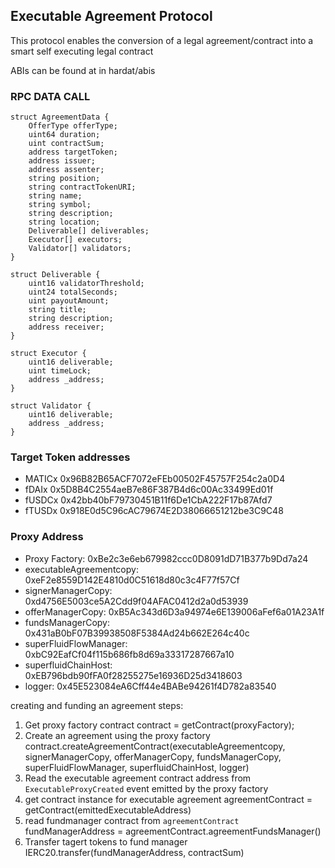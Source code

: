 ## Executable Agreement Protocol
This protocol enables the conversion of a legal agreement/contract into a smart self executing legal contract

ABIs can be found at in hardat/abis

### RPC DATA CALL
    struct AgreementData {
        OfferType offerType;
        uint64 duration;
        uint contractSum;
        address targetToken;
        address issuer;
        address assenter;
        string position;
        string contractTokenURI;
        string name;
        string symbol;
        string description;
        string location;
        Deliverable[] deliverables;
        Executor[] executors;
        Validator[] validators;
    }
    
    struct Deliverable {
        uint16 validatorThreshold;
        uint24 totalSeconds;
        uint payoutAmount;
        string title;
        string description;
        address receiver;
    }
    
    struct Executor {
        uint16 deliverable;
        uint timeLock;
        address _address;
    }
    
    struct Validator {
        uint16 deliverable;
        address _address;
    }
    
    
 

### Target Token addresses
- MATICx 0x96B82B65ACF7072eFEb00502F45757F254c2a0D4
- fDAIx 0x5D8B4C2554aeB7e86F387B4d6c00Ac33499Ed01f
- fUSDCx 0x42bb40bF79730451B11f6De1CbA222F17b87Afd7
- fTUSDx 0x918E0d5C96cAC79674E2D38066651212be3C9C48


### Proxy Address
- Proxy Factory: 0xBe2c3e6eb679982ccc0D8091dD71B377b9Dd7a24
- executableAgreementcopy: 0xeF2e8559D142E4810d0C51618d80c3c4F77f57Cf
- signerManagerCopy: 0xd4756E5003ce5A2Cdd9f04AFAC0412d2a0d53939
- offerManagerCopy: 0xB5Ac343d6D3a94974e6E139006aFef6a01A23A1f
- fundsManagerCopy: 0x431aB0bF07B39938508F5384Ad24b662E264c40c
- superFluidFlowManager: 0xbC92EafCf04f115b686fb8d69a33317287667a10
- superfluidChainHost: 0xEB796bdb90fFA0f28255275e16936D25d3418603
- logger: 0x45E523084eA6Cff44e4BABe94261f4D782a83540

creating and funding an agreement steps:
1. Get proxy factory contract 
    contract = getContract(proxyFactory);
2. Create an agreement using the proxy factory 
    contract.createAgreementContract(executableAgreementcopy, signerManagerCopy, offerManagerCopy, fundsManagerCopy, superFluidFlowManager, superfluidChainHost, logger)
3. Read the executable agreement contract address from `ExecutableProxyCreated` event emitted by the proxy factory
4. get contract instance for executable agreement
    agreementContract = getContract(emittedExecutableAddress)
5. read fundmanager contract from `agreementContract`
    fundManagerAddress = agreementContract.agreementFundsManager()
6. Transfer tagert tokens to fund manager
    IERC20.transfer(fundManagerAddress, contractSum)
 
